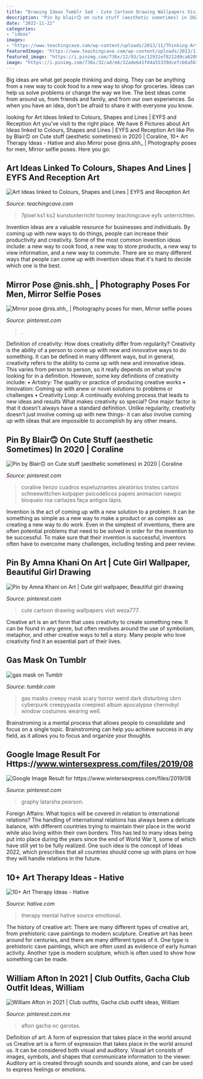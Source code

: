 ```yaml
---
title: "Drawing Ideas Tumblr Sad - Cute Cartoon Drawing Wallpapers Visit Weza777"
description: "Pin by blair🙃 on cute stuff (aesthetic sometimes) in 2020"
date: "2022-11-22"
categories:
- "ideas"
images:
- "https://www.teachingcave.com/wp-content/uploads/2013/11/Thinking-Art.jpg"
featuredImage: "https://www.teachingcave.com/wp-content/uploads/2013/11/Thinking-Art.jpg"
featured_image: "https://i.pinimg.com/736x/12/93/1e/12931ef8212d0ca6209b528e95a1c29d.jpg"
image: "https://i.pinimg.com/736x/32/ad/e6/32ade641fd4a55339dcefcb6a563ffb7.jpg"
---
```



Big ideas are what get people thinking and doing. They can be anything from a new way to cook food to a new way to shop for groceries. Ideas can help us solve problems or change the way we live. The best ideas come from around us, from friends and family, and from our own experiences. So when you have an idea, don't be afraid to share it with everyone you know.

	

		
looking for Art Ideas linked to Colours, Shapes and Lines | EYFS and Reception Art you've visit to the right place. We have 8 Pictures about Art Ideas linked to Colours, Shapes and Lines | EYFS and Reception Art like Pin by Blair🙃 on Cute stuff (aesthetic sometimes) in 2020 | Coraline, 10+ Art Therapy Ideas - Hative and also Mirror pose @nis.shh_ | Photography poses for men, Mirror selfie poses. Here you go:
		
    
## Art Ideas Linked To Colours, Shapes And Lines | EYFS And Reception Art

<img loading=lazy src="https://www.teachingcave.com/wp-content/uploads/2013/11/Thinking-Art.jpg" onerror="this.onerror=null;this.src='https://tse3.mm.bing.net/th?id=OIP.E1LZQSaiK6zi82C1xznzeQHaKu&amp;pid=15.1';" alt="Art Ideas linked to Colours, Shapes and Lines | EYFS and Reception Art">

_Source: teachingcave.com_

>7pixel ks1 ks2 kunstunterricht toomey teachingcave eyfs unterrichten. 

	

Invention ideas are a valuable resource for businesses and individuals. By coming up with new ways to do things, people can increase their productivity and creativity. Some of the most common invention ideas include: a new way to cook food, a new way to store products, a new way to view information, and a new way to commute. There are so many different ways that people can come up with invention ideas that it's hard to decide which one is the best.

    
## Mirror Pose @nis.shh_ | Photography Poses For Men, Mirror Selfie Poses

<img loading=lazy src="https://i.pinimg.com/736x/7c/9a/24/7c9a249a9684661851a813dbcb22c049.jpg" onerror="this.onerror=null;this.src='https://tse1.mm.bing.net/th?id=OIP.It7gn2ArfFGQry-TQij2IwHaO0&amp;pid=15.1';" alt="Mirror pose @nis.shh_ | Photography poses for men, Mirror selfie poses">

_Source: pinterest.com_

>. 

	

Definition of creativity: How does creativity differ from regularity?
Creativity is the ability of a person to come up with new and innovative ways to do something. It can be defined in many different ways, but in general, creativity refers to the ability to come up with new and innovative ideas. This varies from person to person, so it really depends on what you're looking for in a definition. However, some key definitions of creativity include: • Artistry: The quality or practice of producing creative works • Innovation: Coming up with anew or novel solutions to problems or challenges • Creativity Loop: A continually evolving process that leads to new ideas and results 
What makes creativity so special? One major factor is that it doesn't always have a standard definition. Unlike regularity, creativity doesn't just involve coming up with new things- it can also involve coming up with ideas that are impossible to accomplish by any other means.

    
## Pin By Blair🙃 On Cute Stuff (aesthetic Sometimes) In 2020 | Coraline

<img loading=lazy src="https://i.pinimg.com/736x/32/ad/e6/32ade641fd4a55339dcefcb6a563ffb7.jpg" onerror="this.onerror=null;this.src='https://tse1.mm.bing.net/th?id=OIP.aJn0YXmKs1sPRJiGelDVCQHaNR&amp;pid=15.1';" alt="Pin by Blair🙃 on Cute stuff (aesthetic sometimes) in 2020 | Coraline">

_Source: pinterest.com_

>coraline lienzo cuadros espeluznantes aleatórios tristes cartoni schneewittchen kolpaper psicodélicos papeis animacion nawpic bloqueio roa cartazes faça antigos lápis. 

	

Invention is the act of coming up with a new solution to a problem. It can be something as simple as a new way to make a product or as complex as creating a new way to do work. Even in the simplest of inventions, there are often potential problems that need to be solved in order for the invention to be successful. To make sure that their invention is successful, inventors often have to overcome many challenges, including testing and peer review.

    
## Pin By Amna Khani On Art | Cute Girl Wallpaper, Beautiful Girl Drawing

<img loading=lazy src="https://i.pinimg.com/736x/eb/b1/61/ebb161a1cb7c83273e0d6b379342c747.jpg" onerror="this.onerror=null;this.src='https://tse3.mm.bing.net/th?id=OIP.Qa8cVRR4C2bGTePoRKg3UwAAAA&amp;pid=15.1';" alt="Pin by Amna Khani on Art | Cute girl wallpaper, Beautiful girl drawing">

_Source: pinterest.com_

>cute cartoon drawing wallpapers visit weza777. 

	

Creative art is an art form that uses creativity to create something new. It can be found in any genre, but often revolves around the use of symbolism, metaphor, and other creative ways to tell a story. Many people who love creativity find it an essential part of their lives.

    
## Gas Mask On Tumblr

<img loading=lazy src="https://68.media.tumblr.com/99de07c66156a837ea2f5eb963c1e254/tumblr_o3a6o9Qn2J1s2tqr4o1_500.jpg" onerror="this.onerror=null;this.src='https://tse2.mm.bing.net/th?id=OIP.AJ0cBX1WSH1yGrscuYLjgAAAAA&amp;pid=15.1';" alt="gas mask on Tumblr">

_Source: tumblr.com_

>gas masks creepy mask scary horror weird dark disturbing cbrn cyberpunk creepypasta creepiest album apocalypse chernobyl window costumes wearing well. 

	

Brainstroming is a mental process that allows people to consolidate and focus on a single topic. Brainstroming can help you achieve success in any field, as it allows you to focus and organize your thoughts.

    
## Google Image Result For Https://www.wintersexpress.com/files/2019/08

<img loading=lazy src="https://i.pinimg.com/736x/68/9b/4b/689b4b1f23e6966a8350a182e8287dbc.jpg" onerror="this.onerror=null;this.src='https://tse1.mm.bing.net/th?id=OIP.3uHVZWWdykLBmrC1jmpUAgHaJx&amp;pid=15.1';" alt="Google Image Result for https://www.wintersexpress.com/files/2019/08">

_Source: pinterest.com_

>graphy latarsha pearson. 

	

Foreign Affairs: What topics will be covered in relation to international relations?
The handling of international relations has always been a delicate balance, with different countries trying to maintain their place in the world while also living within their own borders. This has led to many ideas being put into place during the years since the end of World War II, some of which have still yet to be fully realized. One such idea is the concept of Ideas 2022, which prescribes that all countries should come up with plans on how they will handle relations in the future.

    
## 10+ Art Therapy Ideas - Hative

<img loading=lazy src="https://hative.com/wp-content/uploads/2014/05/art-therapy-ideas/12-art-therapy-ideas.jpg" onerror="this.onerror=null;this.src='https://tse1.mm.bing.net/th?id=OIP.7hIxjGXegd7aaFnlzaj2qAAAAA&amp;pid=15.1';" alt="10+ Art Therapy Ideas - Hative">

_Source: hative.com_

>therapy mental hative source emotional. 

	

The history of creative art: There are many different types of creative art, from prehistoric cave paintings to modern sculpture.
Creative art has been around for centuries, and there are many different types of it. One type is prehistoric cave paintings, which are often used as evidence of early human activity. Another type is modern sculpture, which is often used to show how something can be made.

    
## William Afton In 2021 | Club Outfits, Gacha Club Outfit Ideas, William

<img loading=lazy src="https://i.pinimg.com/736x/12/93/1e/12931ef8212d0ca6209b528e95a1c29d.jpg" onerror="this.onerror=null;this.src='https://tse4.mm.bing.net/th?id=OIP.1zTHNndz1BEDobv-2tFM8gHaLg&amp;pid=15.1';" alt="William Afton in 2021 | Club outfits, Gacha club outfit ideas, William">

_Source: pinterest.com.mx_

>afton gacha oc garotas. 

	

Definition of art: A form of expression that takes place in the world around us
Creative art is a form of expression that takes place in the world around us. It can be considered both visual and auditory. Visual art consists of images, symbols, and shapes that communicate information to the viewer. Auditory art is created through sounds and sounds alone, and can be used to express feelings or emotions.

